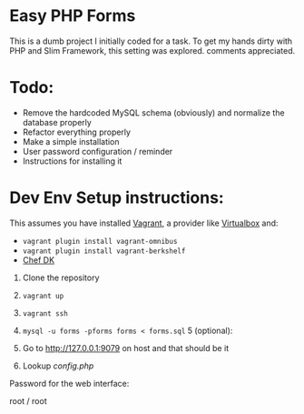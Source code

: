 # Easy PHP Forms

This is a dumb project I initially coded for a task.
To get my hands dirty with PHP and Slim Framework, this setting was explored.
comments appreciated.

# Todo:

- Remove the hardcoded MySQL schema (obviously) and normalize the database properly
- Refactor everything properly
- Make a simple installation 
- User password configuration / reminder
- Instructions for installing it


# Dev Env Setup instructions:

This assumes you have installed [Vagrant](http://www.vagrantup.com), a provider like [Virtualbox](http://www.virtualbox.org) and:

 - `vagrant plugin install vagrant-omnibus`
 - `vagrant plugin install vagrant-berkshelf`
 - [Chef DK](https://downloads.chef.io/chef-dk/)

1. Clone the repository
2. `vagrant up`
3. `vagrant ssh`
4. `mysql -u forms -pforms forms < forms.sql`
5 (optional): 
5. Go to http://127.0.0.1:9079 on host and that should be it

6. Lookup *config.php*

Password for the web interface: 

root / root